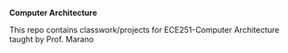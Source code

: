 **Computer Architecture**

This repo contains classwork/projects for ECE251-Computer Architecture taught by Prof. Marano

